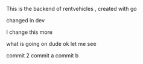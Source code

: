 This is the backend of rentvehicles , created with go 

changed in dev

I change this more



what is going on dude
ok
let me see

commit 2
commit a
commit b
